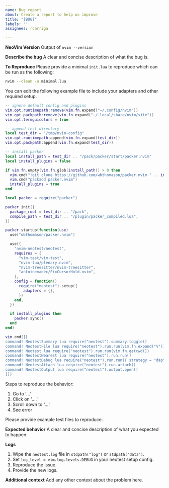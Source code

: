 ```yaml
---
name: Bug report
about: Create a report to help us improve
title: "[BUG]"
labels: ''
assignees: rcarriga

---
```


**NeoVim Version**
Output of `nvim --version`

**Describe the bug**
A clear and concise description of what the bug is.

**To Reproduce**
Please provide a minimal `init.lua` to reproduce which can be run as the following:
```sh
nvim --clean -u minimal.lua
```

You can edit the following example file to include your adapters and other required setup.
```lua
-- ignore default config and plugins
vim.opt.runtimepath:remove(vim.fn.expand("~/.config/nvim"))
vim.opt.packpath:remove(vim.fn.expand("~/.local/share/nvim/site"))
vim.opt.termguicolors = true

-- append test directory
local test_dir = "/tmp/nvim-config"
vim.opt.runtimepath:append(vim.fn.expand(test_dir))
vim.opt.packpath:append(vim.fn.expand(test_dir))

-- install packer
local install_path = test_dir .. "/pack/packer/start/packer.nvim"
local install_plugins = false

if vim.fn.empty(vim.fn.glob(install_path)) > 0 then
  vim.cmd("!git clone https://github.com/wbthomason/packer.nvim " .. install_path)
  vim.cmd("packadd packer.nvim")
  install_plugins = true
end

local packer = require("packer")

packer.init({
  package_root = test_dir .. "/pack",
  compile_path = test_dir .. "/plugin/packer_compiled.lua",
})

packer.startup(function(use)
  use("wbthomason/packer.nvim")

  use({
    "nvim-neotest/neotest",
    requires = {
      "vim-test/vim-test",
      "nvim-lua/plenary.nvim",
      "nvim-treesitter/nvim-treesitter",
      "antoinemadec/FixCursorHold.nvim",
    },
    config = function()
      require("neotest").setup({
        adapters = {},
      })
    end,
  })

  if install_plugins then
    packer.sync()
  end
end)

vim.cmd([[
command! NeotestSummary lua require("neotest").summary.toggle()
command! NeotestFile lua require("neotest").run.run(vim.fn.expand("%"))
command! Neotest lua require("neotest").run.run(vim.fn.getcwd())
command! NeotestNearest lua require("neotest").run.run()
command! NeotestDebug lua require("neotest").run.run({ strategy = "dap" })
command! NeotestAttach lua require("neotest").run.attach()
command! NeotestOutput lua require("neotest").output.open()
]])
```

Steps to reproduce the behavior:
1. Go to '...'
2. Click on '....'
3. Scroll down to '....'
4. See error

Please provide example test files to reproduce. 

**Expected behavior**
A clear and concise description of what you expected to happen.

**Logs**
1. Wipe the `neotest.log` file in `stdpath("log")` or `stdpath("data")`.
2. Set `log_level = vim.log.levels.DEBUG` in your neotest setup config.
3. Reproduce the issue.
4. Provide the new logs.

**Additional context**
Add any other context about the problem here.
